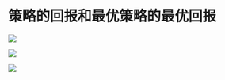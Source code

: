 ﻿# 策略的回报和最优策略的最优回报

![](/images/体验强化学习的基本概念/策略的回报和最优策略的最优回报/1a1.jpg)

![](/images/体验强化学习的基本概念/策略的回报和最优策略的最优回报/1a2.jpg)

![](/images/体验强化学习的基本概念/策略的回报和最优策略的最优回报/1a3.jpg)